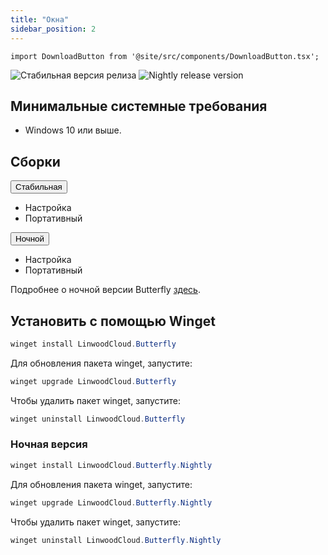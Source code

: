 ```yaml
---
title: "Окна"
sidebar_position: 2
---
```


```mdx-code-block
import DownloadButton from '@site/src/components/DownloadButton.tsx';
```

![Стабильная версия релиза](https://img.shields.io/badge/dynamic/yaml?color=c4840d&label=Stable&query=%24.version&url=https%3A%2F%2Fraw.githubusercontent.com%2FLinwoodCloud%2Fbutterfly%2Fstable%2Fapp%2Fpubspec.yaml&style=for-the-badge) ![Nightly release version](https://img.shields.io/badge/dynamic/yaml?color=f7d28c&label=Nightly&query=%24.version&url=https%3A%2F%2Fraw.githubusercontent.com%2FLinwoodCloud%2Fbutterfly%2Fnightly%2Fapp%2Fpubspec.yaml&style=for-the-badge)

## Минимальные системные требования

* Windows 10 или выше.

## Сборки

<div className="row margin-bottom--lg padding--sm">
<div className="dropdown dropdown--hoverable margin--sm">
  <button className="button button--outline button--info button--lg">Стабильная</button>
  <ul className="dropdown__menu">
    <li>
      <DownloadButton after="/downloads/post-windows" className="dropdown__link" href="https://github.com/LinwoodCloud/butterfly/releases/download/stable/linwood-butterfly-windows-setup.exe">
        Настройка
      </DownloadButton>
    </li>
    <li>
      <DownloadButton after="/downloads/post-windows" className="dropdown__link" href="https://github.com/LinwoodCloud/butterfly/releases/download/stable/linwood-butterfly-windows.zip">
        Портативный
      </DownloadButton>
    </li>
  </ul>
</div>
<div className="dropdown dropdown--hoverable margin--sm">
  <button className="button button--outline button--danger button--lg">Ночной</button>
  <ul className="dropdown__menu">
    <li>
      <DownloadButton after="/downloads/post-windows" className="dropdown__link" href="https://github.com/LinwoodCloud/butterfly/releases/download/nightly/linwood-butterfly-windows-setup.exe">
        Настройка
      </DownloadButton>
    </li>
    <li>
      <DownloadButton after="/downloads/post-windows" className="dropdown__link" href="https://github.com/LinwoodCloud/butterfly/releases/download/nightly/linwood-butterfly-windows.zip">
        Портативный
      </DownloadButton>
    </li>
  </ul>
</div>
</div>

Подробнее о ночной версии Butterfly [здесь](/nightly).

## Установить с помощью Winget

```powershell
winget install LinwoodCloud.Butterfly
```

Для обновления пакета winget, запустите:

```powershell
winget upgrade LinwoodCloud.Butterfly
```

Чтобы удалить пакет winget, запустите:

```powershell
winget uninstall LinwoodCloud.Butterfly
```

### Ночная версия

```powershell
winget install LinwoodCloud.Butterfly.Nightly
```

Для обновления пакета winget, запустите:

```powershell
winget upgrade LinwoodCloud.Butterfly.Nightly
```

Чтобы удалить пакет winget, запустите:

```powershell
winget uninstall LinwoodCloud.Butterfly.Nightly
```
